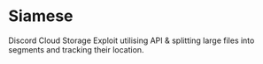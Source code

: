 # Siamese
Discord Cloud Storage Exploit utilising API &amp; splitting large files into segments and tracking their location.
